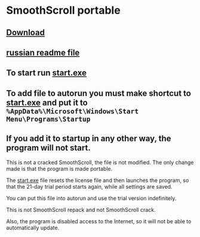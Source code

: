 # SmoothScroll portable
## [Download](SmoothScroll.zip)
## [russian readme file](readmeRU.md)

## To start run [start.exe](start.exe)
## To add file to autorun you must make shortcut to [start.exe](start.exe) and put it to `%AppData%\Microsoft\Windows\Start Menu\Programs\Startup`
## If you add it to startup in any other way, the program will not start.


This is not a cracked SmoothScroll,
the file is not modified.
The only change made is that the program is made portable.

The [start.exe](start.exe) file resets the license file
and then launches the program,
so that the 21-day trial period starts again,
while all settings are saved.

You can put this file into autorun
and use the trial version indefinitely.

This is  not SmoothScroll repack
and not SmoothScroll crack.

Also, the program is disabled access to the Internet, so it will not be able to automatically update.
